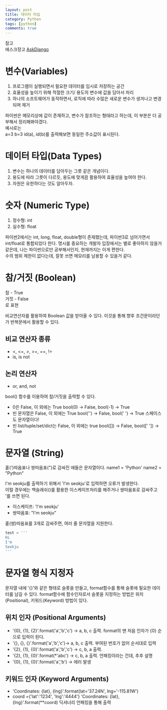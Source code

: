 ```yaml
---
layout: post
title: 데이터 타입
category: Python
tags: [python]
comments: true
---
```


참고  
애스크장고  [AskDjango](https://www.askcompany.kr/)

# 변수(Variables)

1. 프로그램이 실행되면서 필요한 데이터를 임시로 저장하는 공간
2. 효율성을 높이기 위해 적절한 크기/ 용도의 변수에 값을 담아서 처리
3. 하나의 소프트웨어가 동작하면서, 로직에 따라 수많은 새로운 변수가 생겨나고 변경되며 제거

파이썬은 메모리상에 값이 존재하고, 변수가 참조하는 형태라고 하는데, 이 부분은 더 공부해서 정리해봐야겠다.  
예시로는  
a=3
b=3
id(a), id(b)를 출력해보면 동일한 주소값이 표시된다.  

# 데이터 타입(Data Types)

1. 변수는 하나의 데이터를 담아두는 그릇 같은 개념이다.
2. 용도에 따라 그릇이 다르듯, 용도에 맞게끔 활용하여 효율성을 높여야 한다.
3. 자원은 유한하다는 것도 알아두자.

# 숫자 (Numeric Type)

1. 정수형: int
2. 실수형: float

파이썬2에서는 int, long, float, double형이 존재했는데, 파이썬3로 넘어가면서 int/float로 통합되었다 한다.
명시를 중요하는 개발자 입장에서는 별로 좋아하지 않을거 같은데, 나는 파이썬으로만 공부해서인지, 현재까지는 이게 편한다.  
수의 범위 제한이 없다는데, 잘못 쓰면 메모리를 남용할 수 있을거 같다.  

# 참/거짓 (Boolean)
참   - True  
거짓 - False  
로 표현  

비교연산자를 활용하여 Boolean 값을 받아올 수 있다. 이것을 통해 향후 조건문이라던가 반복문에서 활용할 수 있다.  

## 비교 연산자 종류
- <, <=, >, >=, ==, !=
- is, is not 

## 논리 연산자
- or, and, not

bool() 함수를 이용하여 참/거짓을 출력할 수 있다.
- 0은 False, 이 외에는 True bool(0) -> False, bool(-1) -> True
- 빈 문자열은 False, 이 외에는 True bool('') -> False, bool(' ') -> True 스페이스도 문자열이다!
- 빈 list/tuple/set/dict는 False, 이 외에는 true bool([]) -> False, bool([' ']) -> True


# 문자열 (String)
홑(')따옴표나 쌍따옴표(")로 감싸진 애들은 문자열이다.
name1 = 'Python'
name2 = "Python"

I'm seokju를 출력하기 위해서 'I'm seokju'로 입력하면 오류가 발생한다.  
이럴 경우에는 백슬래쉬(\)를 활용한 이스케이프처리를 해주거나 쌍따옴표로 감싸주고 '를 쓰면 된다.  

- 이스케이프: 'I\'m seokju'
- 쌍따옴표: "I'm seokju"

홑(쌍)따옴표를 3개로 감싸주면, 여러 줄 문자열을 지원한다.  
```python
test = '''
Hi
I'm
Seokju
'''
```

# 문자열 형식 지정자
문자열 내에 '{}'와 같은 형태로 슬롯을 만들고, format함수를 통해 슬롯에 필요한 데이터를 남길 수 있다.
format함수에 함수인자로서 슬롯을 지정하는 방법은 위치(Positional), 키워드(Keyword) 방법이 있다.

## 위치 인자 (Positional Arguments)
- '{0}, {1}, {2}'.format('a','b','c') -> a, b, c 출력. format의 맨 처음 인자가 {0} 순으로 입력이 된다.
- '{}, {}, {}'.format('a','b','c')-> a, b, c 출력. 부여된 번호가 없어 순서대로 입력
- '{2}, {1}, {0}'.format('a','b','c') -> c, b, a 출력. 
- '{2}, {1}, {0}'.format(*'abc') -> c, b, a 출력. 언패킹이라는 건데, 추후 설명
- '{0}, {1}, {0}'.format('a','b') -> 에러 발생

## 키워드 인자 (Keyword Arguments)
- 'Coordinates: {lat}, {lng}'.format(lat='37.24N', lng='-115.81W')
- coord ={'lat':'1234', 'lng':'4444'}
  'Coordinates: {lat}, {lng}'.format(\**coord) 딕셔너리 언패킹을 통해 출력 
